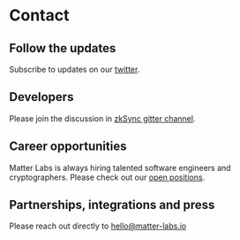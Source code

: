 # Contact

## Follow the updates

Subscribe to updates on our [twitter](https://twitter.com/the_matter_labs).

## Developers

Please join the discussion in [zkSync gitter channel](https://gitter.im/zksync/community).

## Career opportunities

Matter Labs is always hiring talented software engineers and cryptographers. Please check out our [open positions](https://medium.com/matter-labs/software-engineering-jobs-at-matter-labs-c456d01b2a02).

## Partnerships, integrations and press

Please reach out directly to hello@matter-labs.io
